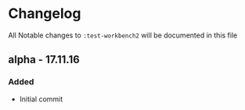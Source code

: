 # Changelog

All Notable changes to `:test-workbench2` will be documented in this file

## alpha - 17.11.16

### Added
- Initial commit
